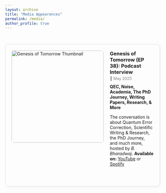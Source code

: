 ```yaml
---
layout: archive
title: "Media Appearences"
permalink: /media/
author_profile: true
---
```


&nbsp;

<div style="border: 1px solid #ddd; border-radius: 10px; padding: 20px; margin-bottom: 30px; box-shadow: 2px 2px 8px rgba(0,0,0,0.05);">
  <div class="talk-card" style="display: flex; align-items: flex-start; gap: 20px; margin-bottom: 30px;">
    <!-- Thumbnail -->
    <a href="https://www.youtube.com/watch?v=OKRcqTDhUn8" target="_blank">
      <img src="/avimita_chatterjee/images/genesis-thumbnail.png" alt="Genesis of Tomorrow Thumbnail" class="talk-thumbnail" style="width: 300px; border-radius: 6px;">
    </a>
    <!-- Text -->
    <div class="talk-text" style="max-width: 700px;">
      <h3 style="margin: 0;">Genesis of Tomorrow (EP 38): Podcast Interview</h3>
      <p style="font-size: 0.9em; color: gray; margin: 4px 0 10px 0;">📅 May 2025</p>
      <p style="font-weight: bold; margin: 0 0 8px 0;">QEC, Noise, Academia, The PhD Journey, Writing Papers, Research, & More</p>
      <p>The conversation is about Quantum Error Correction, Scientific Writing & Research, the PhD Journey, and much more, hosted by <em>B. Bharadwaj</em>. <strong>Available on:</strong> 
        <a href="https://www.youtube.com/watch?v=OKRcqTDhUn8" target="_blank">YouTube</a> or 
        <a href="https://open.spotify.com/episode/1VerV8ezzKDT9BHCfkSPJZ" target="_blank">Spotify</a>
      </p>
    </div>
  </div>

  <style>
    @media (max-width: 768px) {
      .talk-card {
        flex-direction: column;
        align-items: center;
        text-align: left;
      }

      .talk-text {
        max-width: 100%;
        margin-top: 1em;
      }

      .talk-thumbnail {
        width: 100%;
        height: auto;
      }
    }
  </style>
</div>

